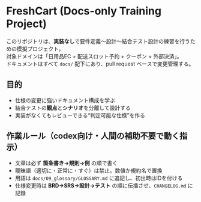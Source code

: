 # FreshCart (Docs-only Training Project)

このリポジトリは、**実装なし**で要件定義〜設計〜結合テスト設計の練習を行うための模擬プロジェクト。  
対象ドメインは「日用品EC + 配送スロット予約 + クーポン + 外部決済」。  
ドキュメントはすべて `docs/` 配下にあり、pull request ベースで変更管理する。

## 目的
- 仕様の変更に強いドキュメント構成を学ぶ
- 結合テストの**観点**と**シナリオ**を分離して設計する
- 実装がなくてもレビューできる“判定可能な仕様”を作る

## 作業ルール（codex向け・人間の補助不要で動く指示）
- 文章は必ず **箇条書き→規則→例** の順で書く
- 曖昧語（適切に・正常に・すぐ）は禁止。数値か規約名で置換
- 用語は `docs/09_glossary/GLOSSARY.md` に追記し、初出時はIDを付ける
- 仕様変更時は **BRD→SRS→設計→テスト** の順に伝播させ、`CHANGELOG.md` に記録
